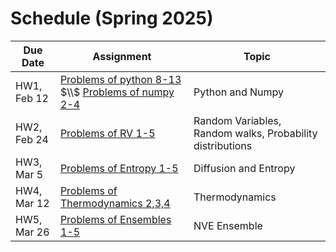 # Schedule (Spring 2025)

| Due Date   | Assignment       | Topic                         |
|------------|-----------------|------------------------------|
| HW1, Feb 12 | [Problems of python 8-13](https://dpotoyan.github.io/Statmech4ChemBio/labs/py-lab/intro2py.html#problems) $\\$ [Problems of numpy 2-4](https://dpotoyan.github.io/Statmech4ChemBio/labs/py-lab/intro2numpy.html#problems)   | Python and Numpy |
| HW2, Feb 24 | [Problems of RV 1-5](https://dpotoyan.github.io/Statmech4ChemBio/1_stats/Random_Variables.html#problems)    | Random Variables, Random walks, Probability distributions|
| HW3, Mar 5 |    [Problems of Entropy 1-5](https://dpotoyan.github.io/Statmech4ChemBio/1_stats/Entropy.html#problems) | Diffusion and Entropy|   
| HW4, Mar 12 |   [Problems of Thermodynamics 2,3,4](https://dpotoyan.github.io/Statmech4ChemBio/2_thermo/01_Thermo.html#problems)  | Thermodynamics|  
| HW5, Mar 26 |   [Problems of Ensembles 1-5](https://dpotoyan.github.io/Statmech4ChemBio/3_ensembles/nve.html#problems)  | NVE Ensemble|  